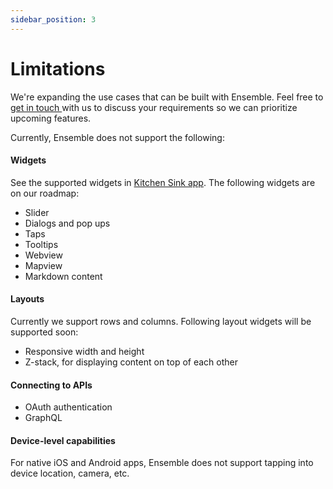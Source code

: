 ```yaml
---
sidebar_position: 3
---
```


# Limitations

We're expanding the use cases that can be built with Ensemble. Feel free to <a href='mailto:hello@ensembleui.com'>get in touch </a> with us to discuss your requirements so we can prioritize upcoming features.

Currently, Ensemble does not support the following:

#### Widgets

See the supported widgets in [Kitchen Sink app](https://studio.ensembleui.com/app/e24402cb-75e2-404c-866c-29e6c3dd7992/screens). The following widgets are on our roadmap:

* Slider
* Dialogs and pop ups
* Taps
* Tooltips
* Webview
* Mapview
* Markdown content

#### Layouts

Currently we support rows and columns. Following layout widgets will be supported soon:

* Responsive width and height
* Z-stack, for displaying content on top of each other

#### Connecting to APIs

* OAuth authentication
* GraphQL

#### Device-level capabilities

For native iOS and Android apps, Ensemble does not support tapping into device location, camera, etc.

